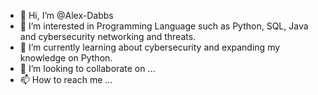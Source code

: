 - 👋 Hi, I’m @Alex-Dabbs
- 👀 I’m interested in Programming Language such as Python, SQL, Java and cybersecurity networking and threats. 
- 🌱 I’m currently learning about cybersecurity and expanding my knowledge on Python. 
- 💞️ I’m looking to collaborate on ...
- 📫 How to reach me ...

<!---
Alex-Dabbs/Alex-Dabbs is a ✨ special ✨ repository because its `README.md` (this file) appears on your GitHub profile.
You can click the Preview link to take a look at your changes.
--->
